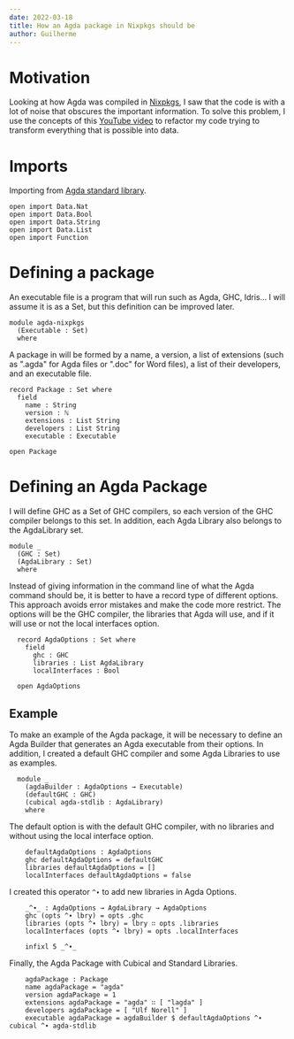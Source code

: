 ```yaml
---
date: 2022-03-18
title: How an Agda package in Nixpkgs should be
author: Guilherme
---
```


# Motivation

Looking at how Agda was compiled in
[Nixpkgs](https://github.com/NixOS/nixpkgs/blob/nixos-unstable/pkgs/build-support/agda/default.nix),
I saw that the code is with a lot of noise that obscures the important information.
To solve this problem, I use the concepts of this
[YouTube video](https://youtu.be/vNwukfhsOME)
to refactor my code trying to transform everything that is possible into data.

# Imports

Importing from [Agda standard library](https://github.com/agda/agda-stdlib).

```
open import Data.Nat
open import Data.Bool
open import Data.String
open import Data.List
open import Function
```

# Defining a package

An executable file is a program that will run such as Agda, GHC, Idris...
I will assume it is as a Set, but this definition can be improved later.

```
module agda-nixpkgs
  (Executable : Set)
  where
```

A package in  will be formed by a name, a version, a list of extensions
(such as ".agda" for Agda files or ".doc" for Word files), a list of their developers, and an executable file.

```
record Package : Set where
  field
    name : String
    version : ℕ
    extensions : List String
    developers : List String
    executable : Executable

open Package
```

# Defining an Agda Package

I will define GHC as a Set of GHC compilers, so each version of the GHC compiler belongs to this set.
In addition, each Agda Library also belongs to the AgdaLibrary set.

```
module _
  (GHC : Set)
  (AgdaLibrary : Set)
  where
```

Instead of giving information in the command line of what the Agda command should be,
it is better to have a record type of different options.
This approach avoids error mistakes and make the code more restrict.
The options will be the GHC compiler, the libraries that Agda will use,
and if it will use or not the local interfaces option.

```
  record AgdaOptions : Set where
    field
      ghc : GHC
      libraries : List AgdaLibrary
      localInterfaces : Bool

  open AgdaOptions
```

## Example

To make an example of the Agda package, it will be necessary to define an Agda Builder
that generates an Agda executable from their options.
In addition, I created a default GHC compiler and some Agda Libraries to use as examples.

```
  module _
    (agdaBuilder : AgdaOptions → Executable)
    (defaultGHC : GHC)
    (cubical agda-stdlib : AgdaLibrary)
    where
```

The default option is with the default GHC compiler, with no libraries and without using the local interface option.

```
    defaultAgdaOptions : AgdaOptions
    ghc defaultAgdaOptions = defaultGHC
    libraries defaultAgdaOptions = []
    localInterfaces defaultAgdaOptions = false
```

I created this operator `^∙` to add new libraries in Agda Options.

```
    _^∙_ : AgdaOptions → AgdaLibrary → AgdaOptions
    ghc (opts ^∙ lbry) = opts .ghc
    libraries (opts ^∙ lbry) = lbry ∷ opts .libraries
    localInterfaces (opts ^∙ lbry) = opts .localInterfaces

    infixl 5 _^∙_
```

Finally, the Agda Package with Cubical and Standard Libraries.

```
    agdaPackage : Package
    name agdaPackage = "agda"
    version agdaPackage = 1
    extensions agdaPackage = "agda" ∷ [ "lagda" ]
    developers agdaPackage = [ "Ulf Norell" ]
    executable agdaPackage = agdaBuilder $ defaultAgdaOptions ^∙ cubical ^∙ agda-stdlib
```
